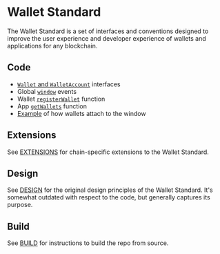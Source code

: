 # Wallet Standard

The Wallet Standard is a set of interfaces and conventions designed to improve the user experience and developer experience of wallets and applications for any blockchain.

## Code

- [`Wallet` and `WalletAccount`](https://github.com/wallet-standard/wallet-standard/tree/master/packages/core/base/src/wallet.ts) interfaces
- Global [`window`](https://github.com/wallet-standard/wallet-standard/tree/master/packages/core/base/src/window.ts) events
- Wallet [`registerWallet`](https://github.com/wallet-standard/wallet-standard/tree/master/packages/core/wallet/src/register.ts) function
- App [`getWallets`](https://github.com/wallet-standard/wallet-standard/tree/master/packages/core/app/src/wallets.ts) function
- [Example](https://github.com/wallet-standard/wallet-standard/tree/master/packages/example/wallets/src/window.ts) of how wallets attach to the window

## Extensions

See [EXTENSIONS](https://github.com/wallet-standard/wallet-standard/tree/master/EXTENSIONS.md) for chain-specific extensions to the Wallet Standard.

## Design

See [DESIGN](https://github.com/wallet-standard/wallet-standard/tree/master/DESIGN.md) for the original design principles of the Wallet Standard. It's somewhat outdated with respect to the code, but generally captures its purpose.

## Build

See [BUILD](https://github.com/wallet-standard/wallet-standard/tree/master/BUILD.md) for instructions to build the repo from source.
